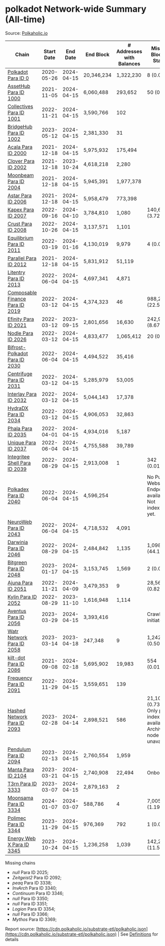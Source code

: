 # polkadot Network-wide Summary (All-time)

Source: [Polkaholic.io](https://polkaholic.io)


| Chain            | Start Date | End Date | End Block | # Addresses with Balances | Missing Blocks / Status |
| ---------------- | ---------- | ---------| --------- | ------------------------- | ----------------------- |
| [Polkadot Para ID 0](/polkadot/0-polkadot) | 2020-05-26 | 2024-04-15 | 20,346,234 |  1,322,230 | 8 (0.00%)  |
| [AssetHub Para ID 1000](/polkadot/1000-assethub) | 2021-11-05 | 2024-04-15 | 6,060,488 |  293,652 | 50 (0.00%)  |
| [Collectives Para ID 1001](/polkadot/1001-collectives) | 2022-11-21 | 2024-04-15 | 3,590,766 |  102 |    |
| [BridgeHub Para ID 1002](/polkadot/1002-bridgehub) | 2023-05-12 | 2024-04-15 | 2,381,330 |  31 |    |
| [Acala Para ID 2000](/polkadot/2000-acala) | 2021-12-18 | 2024-04-15 | 5,975,932 |  175,494 |    |
| [Clover Para ID 2002](/polkadot/2002-clover) | 2021-12-18 | 2023-10-24 | 4,618,218 |  2,280 |    |
| [Moonbeam Para ID 2004](/polkadot/2004-moonbeam) | 2021-12-18 | 2024-04-15 | 5,945,391 |  1,977,378 |    |
| [Astar Para ID 2006](/polkadot/2006-astar) | 2021-12-18 | 2024-04-15 | 5,958,479 |  773,398 |    |
| [Kapex Para ID 2007](/polkadot/2007-kapex) | 2022-09-16 | 2024-04-10 | 3,784,810 |  1,080 | 140,668 (3.72%)  |
| [Crust Para ID 2008](/polkadot/2008-crust) | 2022-10-26 | 2024-04-15 | 3,137,571 |  1,101 |    |
| [Equilibrium Para ID 2011](/polkadot/2011-equilibrium) | 2022-03-19 | 2024-01-16 | 4,130,019 |  9,979 | 4 (0.00%)  |
| [Parallel Para ID 2012](/polkadot/2012-parallel) | 2021-12-18 | 2024-04-15 | 5,831,912 |  51,119 |    |
| [Litentry Para ID 2013](/polkadot/2013-litentry) | 2022-06-04 | 2024-04-15 | 4,697,341 |  4,871 |    |
| [Composable Finance Para ID 2019](/polkadot/2019-composable) | 2022-03-12 | 2024-04-15 | 4,374,323 |  46 | 988,228 (22.59%)  |
| [Efinity Para ID 2021](/polkadot/2021-efinity) | 2022-03-12 | 2023-09-15 | 2,801,656 |  16,630 | 242,949 (8.67%)  |
| [Nodle Para ID 2026](/polkadot/2026-nodle) | 2022-03-12 | 2024-04-15 | 4,833,477 |  1,065,412 | 20 (0.00%)  |
| [Bifrost-Polkadot Para ID 2030](/polkadot/2030-bifrost) | 2022-06-04 | 2024-04-15 | 4,494,522 |  35,416 |    |
| [Centrifuge Para ID 2031](/polkadot/2031-centrifuge) | 2022-03-12 | 2024-04-15 | 5,285,979 |  53,005 |    |
| [Interlay Para ID 2032](/polkadot/2032-interlay) | 2022-03-12 | 2024-04-15 | 5,044,143 |  17,378 |    |
| [HydraDX Para ID 2034](/polkadot/2034-hydradx) | 2022-03-12 | 2024-04-15 | 4,906,053 |  32,863 |    |
| [Phala Para ID 2035](/polkadot/2035-phala) | 2022-04-01 | 2024-04-15 | 4,934,016 |  5,187 |    |
| [Unique Para ID 2037](/polkadot/2037-unique) | 2022-06-04 | 2024-04-15 | 4,755,588 |  39,789 |    |
| [Integritee Shell Para ID 2039](/polkadot/2039-integritee) | 2022-08-29 | 2024-04-15 | 2,913,008 |  1 | 342 (0.01%)  |
| [Polkadex Para ID 2040](/polkadot/2040-polkadex) | 2022-06-04 | 2024-04-15 | 4,596,254 |   |   No Public Websocket Endpoint available: Not indexing yet. |
| [NeuroWeb Para ID 2043](/polkadot/2043-neuroweb) | 2022-06-04 | 2024-04-15 | 4,718,532 |  4,091 |    |
| [Darwinia Para ID 2046](/polkadot/2046-darwinia) | 2022-08-29 | 2024-04-15 | 2,484,842 |  1,135 | 1,098,047 (44.19%)  |
| [Bitgreen Para ID 2048](/polkadot/2048-bitgreen) | 2023-01-17 | 2024-04-15 | 3,153,745 |  1,569 | 2 (0.00%)  |
| [Ajuna Para ID 2051](/polkadot/2051-ajuna) | 2022-11-21 | 2024-04-09 | 3,479,353 |  9 | 28,565 (0.82%)  |
| [Kylin Para ID 2052](/polkadot/2052-kylin) | 2022-08-29 | 2023-11-10 | 1,616,948 |  1,114 |    |
| [Aventus Para ID 2056](/polkadot/2056-aventus) | 2023-03-29 | 2024-04-15 | 3,393,416 |   |   Crawling initiated |
| [Watr Network Para ID 2058](/polkadot/2058-watr) | 2023-03-14 | 2023-04-18 | 247,348 |  9 | 1,242 (0.50%)  |
| [kilt-dot Para ID 2086](/polkadot/2086-kilt) | 2021-09-08 | 2024-02-18 | 5,695,902 |  19,983 | 554 (0.01%)  |
| [Frequency Para ID 2091](/polkadot/2091-frequency) | 2022-11-29 | 2024-04-15 | 3,559,651 |  139 |    |
| [Hashed Network Para ID 2093](/polkadot/2093-hashed) | 2023-02-28 | 2024-04-14 | 2,898,521 |  586 | 21,101 (0.73%) Only partial index available: Archive node unavailable |
| [Pendulum Para ID 2094](/polkadot/2094-pendulum) | 2023-02-13 | 2024-04-15 | 2,760,554 |  1,959 |    |
| [Manta Para ID 2104](/polkadot/2104-manta) | 2023-03-21 | 2024-04-15 | 2,740,908 |  22,494 |   Onboarding |
| [T3rn Para ID 3333](/polkadot/3333-t3rn) | 2023-03-07 | 2024-04-15 | 2,879,163 |  2 |    |
| [Moonsama Para ID 3334](/polkadot/3334-moonsama) | 2024-01-07 | 2024-03-07 | 588,786 |  4 | 7,005 (1.19%)  |
| [Polimec Para ID 3344](/polkadot/3344-polimec) | 2023-11-29 | 2024-04-15 | 976,369 |  792 | 1 (0.00%)  |
| [Energy Web X Para ID 3345](/polkadot/3345-energywebx) | 2023-10-24 | 2024-04-15 | 1,236,258 |  1,039 | 142,272 (11.51%)  |

Missing chains


* *null* Para ID 2025; 
* *Zeitgeist2* Para ID 2092; 
* *peaq* Para ID 3338; 
* *InvArch* Para ID 3340; 
* *Continuum* Para ID 3346; 
* *null* Para ID 3350; 
* *null* Para ID 3351; 
* *Logion* Para ID 3354; 
* *null* Para ID 3366; 
* *Mythos* Para ID 3369; 

Report source: [https://cdn.polkaholic.io/substrate-etl/polkaholic.json](https://cdn.polkaholic.io/substrate-etl/polkaholic.json) | See [Definitions](/DEFINITIONS.md) for details
